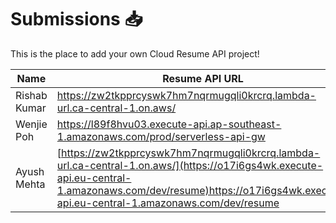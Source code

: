 # Submissions 📥

This is the place to add your own Cloud Resume API project!

| Name         | Resume API URL | GitHub Repo |
| ------------ | -------------- | ----------- |
| Rishab Kumar | https://zw2tkpprcyswk7hm7nqrmugqli0krcrq.lambda-url.ca-central-1.on.aws/  | https://github.com/rishabkumar7/aws-resume-api |
| Wenjie Poh   | https://l89f8hvu03.execute-api.ap-southeast-1.amazonaws.com/prod/serverless-api-gw | https://github.com/pohwj/aws-resume-api-terraform |
| Ayush Mehta | [https://zw2tkpprcyswk7hm7nqrmugqli0krcrq.lambda-url.ca-central-1.on.aws/](https://o17i6gs4wk.execute-api.eu-central-1.amazonaws.com/dev/resume)https://o17i6gs4wk.execute-api.eu-central-1.amazonaws.com/dev/resume  | [https://github.com/rishabkumar7/aws-resume-api](https://github.com/ayushmehta651/resume-api)https://github.com/ayushmehta651/resume-api |

